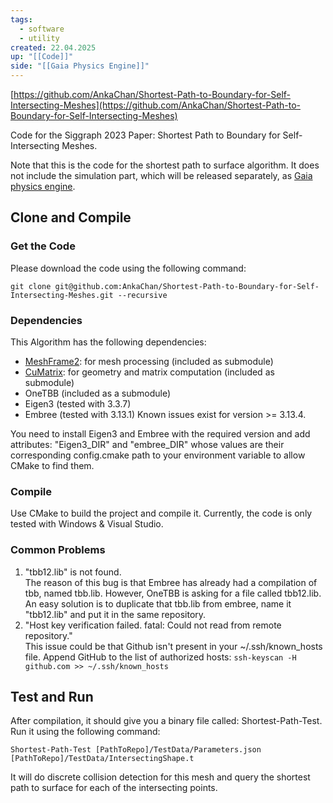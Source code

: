 ```yaml
---
tags:
  - software
  - utility
created: 22.04.2025
up: "[[Code]]"
side: "[[Gaia Physics Engine]]"
---
```

[https://github.com/AnkaChan/Shortest-Path-to-Boundary-for-Self-Intersecting-Meshes](https://github.com/AnkaChan/Shortest-Path-to-Boundary-for-Self-Intersecting-Meshes)

Code for the Siggraph 2023 Paper: Shortest Path to Boundary for Self-Intersecting Meshes.

Note that this is the code for the shortest path to surface algorithm. It does not include the simulation part, which will be released separately, as [Gaia physics engine](https://github.com/AnkaChan/Gaia).

## Clone and Compile
### Get the Code
Please download the code using the following command:

```shell
git clone git@github.com:AnkaChan/Shortest-Path-to-Boundary-for-Self-Intersecting-Meshes.git --recursive
```

### Dependencies
This Algorithm has the following dependencies:

- [MeshFrame2](https://github.com/AnkaChan/MeshFrame2): for mesh processing (included as submodule)
- [CuMatrix](https://github.com/AnkaChan/CuMatrix/tree/main): for geometry and matrix computation (included as submodule)
- OneTBB (included as a submodule)
- Eigen3 (tested with 3.3.7)
- Embree (tested with 3.13.1) Known issues exist for version >= 3.13.4.

You need to install Eigen3 and Embree with the required version and add attributes: "Eigen3_DIR" and "embree_DIR" whose values are their corresponding config.cmake path to your environment variable to allow CMake to find them.

### Compile
Use CMake to build the project and compile it. Currently, the code is only tested with Windows & Visual Studio.

### Common Problems
1. "tbb12.lib" is not found.  
    The reason of this bug is that Embree has already had a compilation of tbb, named tbb.lib. However, OneTBB is asking for a file called tbb12.lib. An easy solution is to duplicate that tbb.lib from embree, name it "tbb12.lib" and put it in the same repository.
2. "Host key verification failed. fatal: Could not read from remote repository."  
    This issue could be that Github isn't present in your ~/.ssh/known_hosts file. Append GitHub to the list of authorized hosts: `ssh-keyscan -H github.com >> ~/.ssh/known_hosts`

## Test and Run
After compilation, it should give you a binary file called: Shortest-Path-Test. Run it using the following command:

```shell
Shortest-Path-Test [PathToRepo]/TestData/Parameters.json [PathToRepo]/TestData/IntersectingShape.t
```

It will do discrete collision detection for this mesh and query the shortest path to surface for each of the intersecting points.